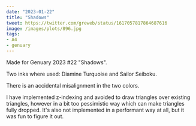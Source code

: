 ```yaml
---
date: "2023-01-22"
title: "Shadows"
tweet: https://twitter.com/greweb/status/1617057817864687616
image: /images/plots/896.jpg
tags:
- A4
- genuary
---
```


Made for Genuary 2023 #22 "Shadows".

Two inks where used: Diamine Turquoise and Sailor Seiboku.

There is an accidental misalignment in the two colors.

I have implemented z-indexing and avoided to draw triangles over existing triangles, however in a bit too pessimistic way which can make triangles fully dropped. It's also not implemented in a performant way at all, but it was fun to figure it out.